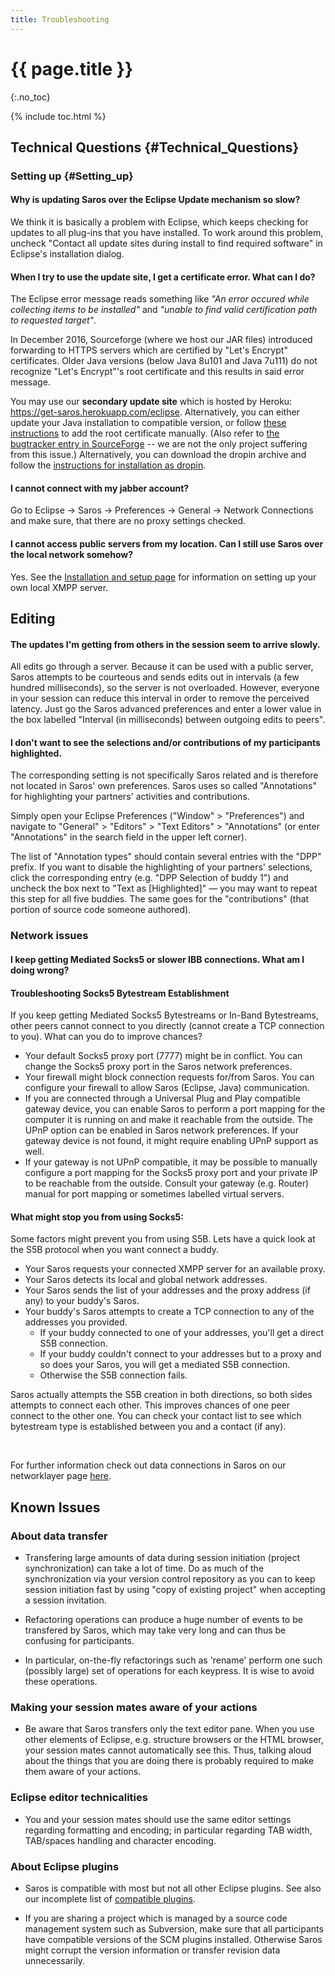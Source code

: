 ```yaml
---
title: Troubleshooting
---
```


# {{ page.title }}
{:.no_toc}

{% include toc.html %}

## Technical Questions {#Technical_Questions}

### Setting up {#Setting_up}

#### Why is updating Saros over the Eclipse Update mechanism so slow?

We think it is basically a problem with Eclipse, which keeps checking
for updates to all plug-ins that you have installed. To work around this
problem, uncheck "Contact all update sites during install to find
required software" in Eclipse's installation dialog.

#### When I try to use the update site, I get a certificate error. What can I do?

The Eclipse error message reads something like *"An error occured while
collecting items to be installed"* and *"unable to find valid
certification path to requested target"*.

In December 2016, Sourceforge (where we host our JAR files) introduced
forwarding to HTTPS servers which are certified by "Let's Encrypt"
certificates. Older Java versions (below Java 8u101 and Java 7u111) do
not recognize "Let's Encrypt"'s root certificate and this results in
said error message.

You may use our **secondary update site** which is hosted by Heroku:
<https://get-saros.herokuapp.com/eclipse>. Alternatively, you can either
update your Java installation to compatible version, or follow [these
instructions](https://www.topjavablogs.com/news/how-to-trust-lets-encrypt-certificate-with-java)
to add the root certificate manually. (Also refer to [the bugtracker
entry in
SourceForge](https://sourceforge.net/p/forge/site-support/14016/) -- we
are not the only project suffering from this issue.) Alternatively, you
can download the dropin archive and follow the [instructions for
installation as dropin](installation.md).

#### I cannot connect with my jabber account?

Go to Eclipse -&gt; Saros -&gt; Preferences -&gt; General -&gt; Network
Connections and make sure, that there are no proxy settings checked.

#### I cannot access public servers from my location. Can I still use Saros over the local network somehow?

Yes. See the [Installation and setup page](setup-xmpp.md) for
information on setting up your own local XMPP server.

## Editing

#### The updates I'm getting from others in the session seem to arrive slowly.

All edits go through a server. Because it can be used with a public
server, Saros attempts to be courteous and sends edits out in intervals
(a few hundred milliseconds), so the server is not overloaded. However,
everyone in your session can reduce this interval in order to remove the
perceived latency. Just go the Saros advanced preferences and enter a
lower value in the box labelled "Interval (in milliseconds) between
outgoing edits to peers".

#### I don't want to see the selections and/or contributions of my participants highlighted.

The corresponding setting is not specifically Saros related and is
therefore not located in Saros' own preferences. Saros uses so called
"Annotations" for highlighting your partners' activities and
contributions.

Simply open your Eclipse Preferences ("Window" &gt; "Preferences") and
navigate to "General" &gt; "Editors" &gt; "Text Editors" &gt;
"Annotations" (or enter "Annotations" in the search field in the upper
left corner).

The list of "Annotation types" should contain several entries with the
"DPP" prefix. If you want to disable the highlighting of your partners'
selections, click the corresponding entry (e.g. "DPP Selection of buddy
1") and uncheck the box next to "Text as \[Highlighted\]" — you may want
to repeat this step for all five buddies. The same goes for the
"contributions" (that portion of source code someone authored).

### Network issues

#### I keep getting Mediated Socks5 or slower IBB connections. What am I doing wrong?

#### Troubleshooting Socks5 Bytestream Establishment

If you keep getting Mediated Socks5 Bytestreams or In-Band Bytestreams,
other peers cannot connect to you directly (cannot create a TCP
connection to you). What can you do to improve chances?

*   Your default Socks5 proxy port (7777) might be in conflict. You can
    change the Socks5 proxy port in the Saros network preferences.
*   Your firewall might block connection requests for/from Saros. You
    can configure your firewall to allow Saros (Eclipse, Java)
    communication.
*   If you are connected through a Universal Plug and Play compatible
    gateway device, you can enable Saros to perform a port mapping for
    the computer it is running on and make it reachable from
    the outside. The UPnP option can be enabled in Saros
    network preferences. If your gateway device is not found, it might
    require enabling UPnP support as well.
*   If your gateway is not UPnP compatible, it may be possible to
    manually configure a port mapping for the Socks5 proxy port and your
    private IP to be reachable from the outside. Consult your
    gateway (e.g. Router) manual for port mapping or sometimes labelled
    virtual servers.

#### What might stop you from using Socks5:

Some factors might prevent you from using S5B. Lets have a quick look at
the S5B protocol when you want connect a buddy.

*   Your Saros requests your connected XMPP server for an
    available proxy.
*   Your Saros detects its local and global network addresses.
*   Your Saros sends the list of your addresses and the proxy address
    (if any) to your buddy's Saros.
*   Your buddy's Saros attempts to create a TCP connection to any of the
    addresses you provided.
    *   If your buddy connected to one of your addresses, you'll get a
        direct S5B connection.
    *   If your buddy couldn't connect to your addresses but to a proxy
        and so does your Saros, you will get a mediated S5B connection.
    *   Otherwise the S5B connection fails.

Saros actually attempts the S5B creation in both directions, so both
sides attempts to connect each other. This improves chances of one peer
connect to the other one. You can check your contact list to see which
bytestream type is established between you and a contact (if any).

 

For further information check out data connections in Saros on our
networklayer
page [here](../old/networklayer.md#Data%20connections%20in%20Saros).

## Known Issues

### About data transfer

*   Transfering large amounts of data during session initiation
    (project synchronization) can take a lot of time. Do as much of the
    synchronization via your version control repository as you can to
    keep session initiation fast by using "copy of existing project"
    when accepting a session invitation.

*   Refactoring operations can produce a huge number of events to be
    transfered by Saros, which may take very long and can thus be
    confusing for participants.

*   In particular, on-the-fly refactorings such as 'rename' perform one
    such (possibly large) set of operations for each keypress. It is
    wise to avoid these operations.

### Making your session mates aware of your actions

*   Be aware that Saros transfers only the text editor pane. When you
    use other elements of Eclipse, e.g. structure browsers or the HTML
    browser, your session mates cannot automatically see this. Thus,
    talking aloud about the things that you are doing there is probably
    required to make them aware of your actions.

### Eclipse editor technicalities

*   You and your session mates should use the same editor settings
    regarding formatting and encoding; in particular regarding TAB
    width, TAB/spaces handling and character encoding.

### About Eclipse plugins

*   Saros is compatible with most but not all other Eclipse plugins. See
    also our incomplete list of [compatible
    plugins](compatibility.md).

*   If you are sharing a project which is managed by a source code
    management system such as Subversion, make sure that all
    participants have compatible versions of the SCM plugins installed.
    Otherwise Saros might corrupt the version information or transfer
    revision data unnecessarily.